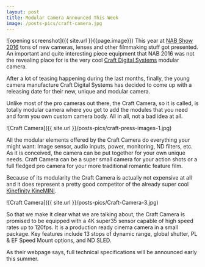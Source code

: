 ```yaml
---
layout: post
title: Modular Camera Announced This Week
image: /posts-pics/craft-camera.jpg
---
```

![opening screenshot]({{ site.url }}{{page.image}})
This year at [NAB Show 2016](http://www.nabshow.com/) tons of new cameras, lenses and other filmmaking stuff got presented.
An important and quite interesting piece equipment that NAB 2016 was not
the revealing place for is the very cool [Craft Digital Systems](http://www.craftcamera.com/) modular camera.

After a lot of teasing happening during the last months, finally, the young
camera manufacture Craft Digital Systems has decided to come up with a releasing date
for their new, unique and modular camera.

Unlike most of the pro cameras out there, the Craft Camera, so it is called, is
totally modular camera where you get to add the modules that you need and form
you own custom camera body. All in all, not a bad idea at all.

![Craft Camera]({{ site.url }}/posts-pics/craft-press-images-1.jpg)

All the modular elements offered by the Craft Camera do everything your might want: Image sensor, audio inputs, power, monitoring, ND filters, etc. As it is conceived, the camera can be put together for your own unique needs. Craft Camera can be a super small camera for your
action shots or a full fledged pro camera for your more traditional romantic feature film.

Because of its modularity the Craft Camera is actually not expensive at all and it does
represent a pretty good competitor of the already super cool [Kinefinity KineMINI](http://www.kinefinity.com/).

![Craft Camera]({{ site.url }}/posts-pics/Craft-Camera-3.jpg)

So that we make it clear what we are talking about, the Craft Camera is promised
to be equipped with a 4K super35 sensor capable of high speed rates up to 120fps. It is a production ready cinema camera in a small package. Key features include 13 stops of dynamic range, global shutter, PL & EF Speed Mount options, and ND SLED.

As their webpage says, full technical specifications will be announced early this summer.
